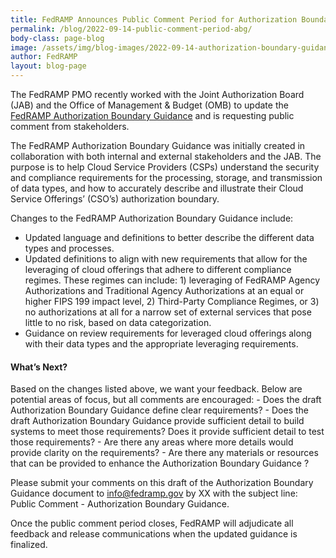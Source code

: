 ```yaml
---
title: FedRAMP Announces Public Comment Period for Authorization Boundary Guidance
permalink: /blog/2022-09-14-public-comment-period-abg/
body-class: page-blog
image: /assets/img/blog-images/2022-09-14-authorization-boundary-guidance.png
author: FedRAMP
layout: blog-page
---
```

The FedRAMP PMO recently worked with the Joint Authorization Board (JAB) and the Office of Management & Budget (OMB) to update the <a href="https://www.xxx.gov" target="_blank" rel="noopener noreferrer">FedRAMP Authorization Boundary Guidance</a> and is requesting public comment from stakeholders.

The FedRAMP Authorization Boundary Guidance was initially created in collaboration with both internal and external stakeholders and the JAB. The purpose is to help Cloud Service Providers (CSPs) understand the security and compliance requirements for the processing, storage, and transmission of data types, and how to accurately describe and illustrate their Cloud Service Offerings’ (CSO’s) authorization boundary.

Changes to the FedRAMP Authorization Boundary Guidance  include:
- Updated language and definitions to better describe the different data types and processes.
- Updated definitions to align with new requirements that allow for the leveraging of cloud offerings that adhere to different compliance regimes. These regimes can include: 1) leveraging of FedRAMP Agency Authorizations and Traditional Agency Authorizations at an equal or higher FIPS 199 impact level, 2) Third-Party Compliance Regimes, or 3) no authorizations at all for a narrow set of external services that pose little to no risk, based on data categorization.
- Guidance on review requirements for leveraged cloud offerings along with their data types and the appropriate leveraging requirements. 

<h4 style>What’s Next?</h4>
Based on the changes listed above, we want your feedback. Below are potential areas of focus, but all  comments are encouraged:
- Does the draft Authorization Boundary Guidance  define clear requirements?
- Does the draft Authorization Boundary Guidance  provide sufficient detail to build systems to meet those requirements? Does it provide sufficient detail to test those requirements?
- Are there any areas where more details would provide clarity on the requirements?
- Are there any materials or resources that can be provided to enhance the Authorization Boundary Guidance ?

Please submit your comments on this draft of the Authorization Boundary Guidance document to <a href="mailto:info@fedramp.gov">info@fedramp.gov</a> by XX with the subject line: Public Comment - Authorization Boundary Guidance.

Once the public comment period closes, FedRAMP will adjudicate all feedback and release communications when the updated guidance is finalized. 
